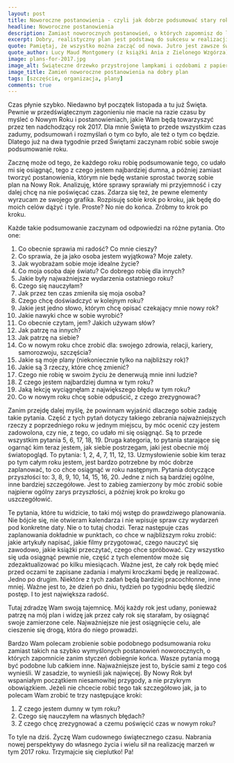 ```yaml
---
layout: post
title: Noworoczne postanowienia - czyli jak dobrze podsumować stary rok i zaplanować nowy
headline: Noworoczne postanowienia
description: Zamiast noworocznych postanowień, o których zapomnisz do lutego, dokładnie podsumuj stary rok i zacznij nowy z dobrym planem. Oto jak ja do tego podchodzę.
excerpt: Dobry, realistyczny plan jest podstawą do sukcesu w realizacji postanowień noworocznych
quote: Pamiętaj, że wszystko można zacząć od nowa. Jutro jest zawsze świeże i wolne od błędów.
quote_author: Lucy Maud Montgomery (z książki Ania z Zielonego Wzgórza)
image: plans-for-2017.jpg
image_alt: Świąteczne drzewko przystrojone lampkami i ozdobami z papieru
image_title: Zamień noworoczne postanowienia na dobry plan
tags: [szczęście, organizacja, plany]
comments: true
---
```


Czas płynie szybko. Niedawno był początek listopada a tu już Święta.
Pewnie w przedświątecznym zagonieniu nie macie na razie czasu
by myśleć o Nowym Roku i postanowieniach,
jakie Wam będą towarzyszyć przez ten nadchodzący rok 2017.
Dla mnie Święta to przede wszystkim czas zadumy, podsumowań
i rozmyślań o tym co było, ale też o tym co będzie.
Dlatego już na dwa tygodnie przed Świętami
zaczynam robić sobie swoje podsumowanie roku.

Zacznę może od tego, że każdego roku robię podsumowanie tego,
co udało mi się osiągnąć, tego z czego jestem najbardziej dumna,
a później zamiast tworzyć postanowienia,
którym nie będę wstanie sprostać tworzę sobie plan na Nowy Rok.
Analizuję, które sprawy sprawiały mi przyjemność
i czy dalej chcę na nie poświęcać czas.
Zdarza się też, że pewne elementy wyrzucam ze swojego grafika.
Rozpisuję sobie krok po kroku, jak będę do moich celów dążyć i tyle.
Proste? No nie do końca.
Zróbmy to krok po kroku.

Każde takie podsumowanie zaczynam od odpowiedzi na różne pytania.
Oto one:

<!--break-->

1. Co obecnie sprawia mi radość? Co mnie cieszy?
2. Co sprawia, że ja jako osoba jestem wyjątkowa? Moje zalety.
3. Jak wyobrażam sobie moje idealne życie?
4. Co moja osoba daje światu? Co dobrego robię dla innych?
5. Jakie były najważniejsze wydarzenia ostatniego roku?
6. Czego się nauczyłam?
7. Jak przez ten czas zmieniła się moja osoba?
8. Czego chcę doświadczyć w kolejnym roku?
9. Jakie jest jedno słowo, którym chcę opisać czekający mnie nowy rok?
10. Jakie nawyki chce w sobie wyrobić?
11. Co obecnie czytam, jem? Jakich używam słów?
12. Jak patrzę na innych?
13. Jak patrzę na siebie?
14. Co w nowym roku chce zrobić dla:
    swojego zdrowia, relacji, kariery, samorozwoju, szczęścia?
15. Jakie są moje plany (niekoniecznie tylko na najbliższy rok)?
16. Jakie są 3 rzeczy, które chcę zmienić?
17. Czego nie robię w swoim życiu że denerwują mnie inni ludzie?
18. Z czego jestem najbardziej dumna w tym roku?
19. Jaką lekcję wyciągnęłam z największego błędu w tym roku?
20. Co w nowym roku chcę sobie odpuścić, z czego zrezygnować?

Zanim przejdę dalej myślę,
że powinnam wyjaśnić dlaczego sobie zadaję takie pytania.
Część z tych pytań dotyczy takiego zebrania najważniejszych rzeczy
z poprzedniego roku w jednym miejscu,
by móc ocenić czy jestem zadowolona, czy nie, z tego, co udało mi się osiągnąć.
Są to przede wszystkim pytania 5, 6, 17, 18, 19.
Druga kategoria, to pytania starające się ogarnąć kim teraz jestem,
jak siebie postrzegam, jaki jest obecnie mój światopogląd.
To pytania: 1, 2, 4, 7, 11, 12, 13.
Uzmysłowienie sobie kim teraz po tym całym roku jestem,
jest bardzo potrzebne by móc dobrze zaplanować,
to co chce osiągnąć w roku następnym.
Pytania dotyczące przyszłości to: 3, 8, 9, 10, 14, 15, 16, 20.
Jedne z nich są bardziej ogólne, inne bardziej szczegółowe.
Jest to zabieg zamierzony by móc zrobić sobie najpierw ogólny zarys przyszłości,
a później krok po kroku go uszczegółowić.

Te pytania, które tu widzicie, to taki mój wstęp do prawdziwego planowania.
Nie bójcie się, nie otwieram kalendarza i nie wpisuje spraw
czy wydarzeń pod konkretne daty.
Nie o to tutaj chodzi.
Teraz następuje czas zaplanowania dokładnie w punktach,
co chce w najbliższym roku zrobić:
jakie artykuły napisać,
jakie filmy przygotować,
czego nauczyć się zawodowo,
jakie książki przeczytać,
czego chce spróbować.
Czy wszystko się uda osiągnąć pewnie nie,
część z tych elementów może się zdezaktualizować po kilku miesiącach.
Ważne jest, że cały rok będę mieć przed oczami te zapisane zadania
i małymi kroczkami będę je realizować.
Jedno po drugim.
Niektóre z tych zadań będą bardziej pracochłonne, inne mniej.
Ważne jest to, że dzień po dniu, tydzień po tygodniu będę śledzić postęp.
I to jest największa radość.

Tutaj zdradzę Wam swoją tajemnicę.
Mój każdy rok jest udany,
ponieważ patrzę na mój plan i widzę jak przez cały rok się starałam,
by osiągnąć swoje zamierzone cele.
Najważniejsze nie jest osiągnięcie celu,
ale cieszenie się drogą, która do niego prowadzi.

Bardzo Wam polecam zrobienie sobie podobnego podsumowania roku
zamiast takich na szybko wymyślonych postanowień noworocznych,
o których zapomnicie zanim styczeń dobiegnie końca.
Wasze pytania mogą być podobne lub całkiem inne.
Najważniejsze jest to, byście sami z tego coś wynieśli.
W zasadzie, to wynieśli jak najwięcej.
By Nowy Rok był wspaniałym początkiem niesamowitej przygody,
a nie przykrym obowiązkiem.
Jeżeli nie chcecie robić tego tak szczegółowo jak,
ja to polecam Wam zrobić te trzy następujące kroki:

1. Z czego jestem dumny w tym roku?
2. Czego się nauczyłem na własnych błędach?
3. Z czego chcę zrezygnować a czemu poświęcić czas w nowym roku?

To tyle na dziś.
Życzę Wam cudownego świątecznego czasu.
Nabrania nowej perspektywy do własnego życia
i wielu sił na realizację marzeń w tym 2017 roku.
Trzymajcie się cieplutko!
Pa!
